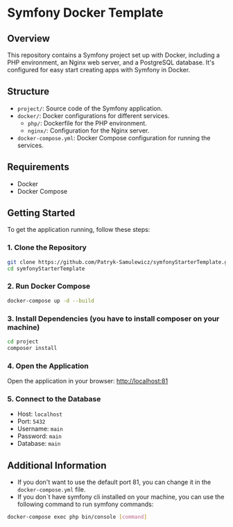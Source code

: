 # Symfony Docker Template

## Overview

This repository contains a Symfony project set up with Docker, including a PHP environment, an Nginx web server, and a PostgreSQL database. It's configured for easy start creating apps with Symfony in Docker.

## Structure

- `project/`: Source code of the Symfony application.
- `docker/`: Docker configurations for different services.
    - `php/`: Dockerfile for the PHP environment.
    - `nginx/`: Configuration for the Nginx server.
- `docker-compose.yml`: Docker Compose configuration for running the services.

## Requirements

- Docker
- Docker Compose

## Getting Started

To get the application running, follow these steps:

### 1. Clone the Repository

```bash
git clone https://github.com/Patryk-Samulewicz/symfonyStarterTemplate.git
cd symfonyStarterTemplate
```

### 2. Run Docker Compose

```bash
docker-compose up -d --build
```

### 3. Install Dependencies (you have to install composer on your machine)

```bash
cd project
composer install
```

### 4. Open the Application

Open the application in your browser: [http://localhost:81](http://localhost:81)

### 5. Connect to the Database

- Host: `localhost`
- Port: `5432`
- Username: `main`
- Password: `main`
- Database: `main`


## Additional Information
- If you don't want to use the default port 81, you can change it in the `docker-compose.yml` file.
- If you don`t have symfony cli installed on your machine, you can use the following command to run symfony commands:

```bash
docker-compose exec php bin/console [command]
```
